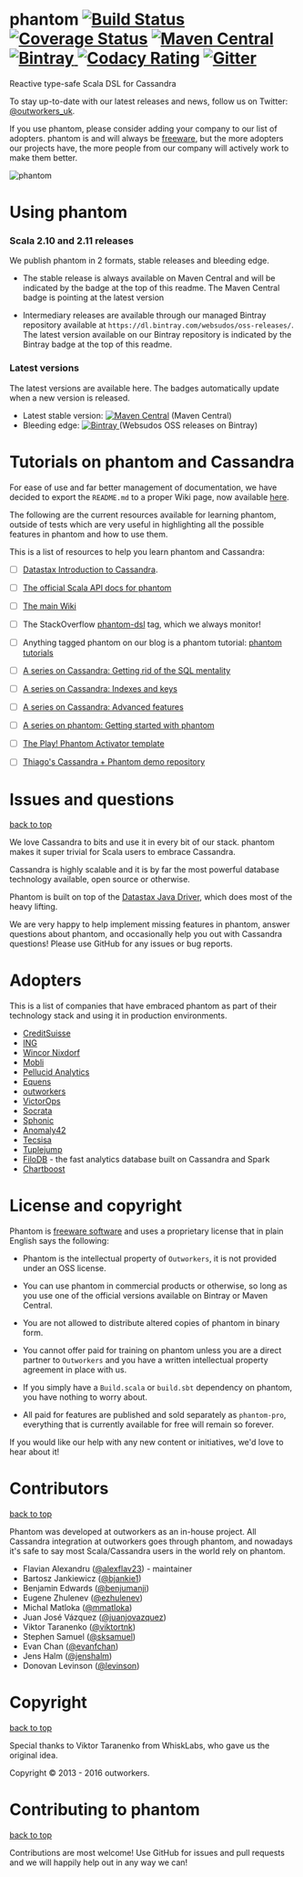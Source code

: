 phantom [![Build Status](https://travis-ci.org/outworkers/phantom.svg?branch=develop)](https://travis-ci.org/outworkers/phantom) [![Coverage Status](https://coveralls.io/repos/outworkers/phantom/badge.svg)](https://coveralls.io/r/outworkers/phantom) [![Maven Central](https://maven-badges.herokuapp.com/maven-central/com.websudos/phantom_2.10/badge.svg)](https://maven-badges.herokuapp.com/maven-central/com.websudos/phantom_2.10) [![Bintray](https://api.bintray.com/packages/websudos/oss-releases/phantom/images/download.svg) ](https://bintray.com/websudos/oss-releases/phantom/_latestVersion) [![Codacy Rating](https://api.codacy.com/project/badge/grade/25bee222a7d142ff8151e6ceb39151b4)](https://www.codacy.com/app/flavian/phantom_2) [![Gitter](https://badges.gitter.im/Join%20Chat.svg)](https://gitter.im/outworkers/phantom?utm_source=badge&utm_medium=badge&utm_campaign=pr-badge&utm_content=badge)
==================================================================================================

Reactive type-safe Scala DSL for Cassandra

To stay up-to-date with our latest releases and news, follow us on Twitter: [@outworkers_uk](https://twitter.com/outworkers_uk).

If you use phantom, please consider adding your company to our list of adopters.
phantom is and will always be [freeware](https://en.wikipedia.org/wiki/Freeware), but the more adopters our projects have, the more people from our company will actively work to make them better.

![phantom](https://s3-eu-west-1.amazonaws.com/websudos/oss/logos/phantom.png "Outworkers Phantom")


Using phantom
=============

### Scala 2.10 and 2.11 releases ###

We publish phantom in 2 formats, stable releases and bleeding edge.

- The stable release is always available on Maven Central and will be indicated by the badge at the top of this readme. The Maven Central badge is pointing at the latest version

- Intermediary releases are available through our managed Bintray repository available at `https://dl.bintray.com/websudos/oss-releases/`. The latest version available on our Bintray repository is indicated by the Bintray badge at the top of this readme.


### Latest versions

The latest versions are available here. The badges automatically update when a new version is released.

- Latest stable version: [![Maven Central](https://maven-badges.herokuapp.com/maven-central/com.websudos/phantom-dsl_2.11/badge.svg)](https://maven-badges.herokuapp.com/maven-central/com.websudos/phantom-dsl_2.11) (Maven Central)
- Bleeding edge: [![Bintray](https://api.bintray.com/packages/websudos/oss-releases/phantom/images/download.svg) ](https://bintray.com/websudos/oss-releases/phantom/_latestVersion) (Websudos OSS releases on Bintray)

<a id="learning-phantom">Tutorials on phantom and Cassandra</a>
======================================================================

For ease of use and far better management of documentation, we have decided to export the `README.md` to a proper
Wiki page, now available [here](https://github.com/outworkers/phantom/wiki/).

The following are the current resources available for learning phantom, outside of tests which are very useful in
highlighting all the possible features in phantom and how to use them.

This is a list of resources to help you learn phantom and Cassandra:

- [ ] [Datastax Introduction to Cassandra](http://www.datastax.com/documentation/getting_started/doc/getting_started/gettingStartedIntro_r.html).
- [ ] [The official Scala API docs for phantom](http://phantom-docs.s3-website-eu-west-1.amazonaws.com/)
- [ ] [The main Wiki](https://github.com/outworkers/phantom/wiki)
- [ ] The StackOverflow [phantom-dsl](http://stackoverflow.com/questions/tagged/phantom-dsl) tag, which we always monitor!
- [ ] Anything tagged phantom on our blog is a phantom tutorial: [phantom tutorials](http://outworkers.com/blog/tag/phantom)
- [ ] [A series on Cassandra: Getting rid of the SQL mentality](http://outworkers.com/blog/post/a-series-on-cassandra-part-1-getting-rid-of-the-sql-mentality)
- [ ] [A series on Cassandra: Indexes and keys](http://outworkers.com/blog/post/a-series-on-cassandra-part-2-indexes-and-keys)
- [ ] [A series on Cassandra: Advanced features](http://outworkers.com/blog/post/a-series-on-cassandra-part-3-advanced-features)
- [ ] [A series on phantom: Getting started with phantom](http://outworkers.com/blog/post/a-series-on-phantom-part-1-getting-started-with-phantom)
- [ ] [The Play! Phantom Activator template](https://github.com/outworkers/phantom-activator-template)
- [ ] [Thiago's Cassandra + Phantom demo repository](https://github.com/thiagoandrade6/cassandra-phantom)


<a id="issues-and-questions">Issues and questions</a>
=====================================================
<a href="#table-of-contents">back to top</a>

We love Cassandra to bits and use it in every bit of our stack. phantom makes it super trivial for Scala users to embrace Cassandra.

Cassandra is highly scalable and it is by far the most powerful database technology available, open source or otherwise.

Phantom is built on top of the [Datastax Java Driver](https://github.com/datastax/java-driver), which does most of the heavy lifting.

We are very happy to help implement missing features in phantom, answer questions about phantom, and occasionally help you out with Cassandra questions! Please use GitHub for any issues or bug reports.

Adopters
========

This is a list of companies that have embraced phantom as part of their technology stack and using it in production environments.

- [CreditSuisse](https://www.credit-suisse.com/global/en/)
- [ING](http://www.ing.com/en.htm)
- [Wincor Nixdorf](http://www.wincor-nixdorf.com/internet/site_EN/EN/Home/homepage_node.html)
- [Mobli](https://www.mobli.com/)
- [Pellucid Analytics](http://www.pellucid.com/)
- [Equens](http://www.equens.com/)
- [outworkers](https://www.outworkers.com/)
- [VictorOps](http://www.victorops.com/)
- [Socrata](http://www.socrata.com)
- [Sphonic](http://www.sphonic.com/)
- [Anomaly42](http://www.anomaly42.com/)
- [Tecsisa](http://www.tecsisa.com/en/)
- [Tuplejump](http://www.tuplejump.com/)
- [FiloDB](http://www.github.com/tuplejump/FiloDB) - the fast analytics database built on Cassandra and Spark
- [Chartboost](https://www.chartboost.com)


License and copyright
======================

Phantom is [freeware software](https://en.wikipedia.org/wiki/Freeware) and uses a proprietary license that in plain English says the following:

- Phantom is the intellectual property of `Outworkers`, it is not provided under an OSS license.

- You can use phantom in commercial products or otherwise, so long as you use one of the official versions available on Bintray or Maven Central.

- You are not allowed to distribute altered copies of phantom in binary form.

- You cannot offer paid for training on phantom unless you are a direct partner to `Outworkers` and you have a written intellectual property agreement in place with us.

- If you simply have a `Build.scala` or `build.sbt` dependency on phantom, you have nothing to worry about.

- All paid for features are published and sold separately as `phantom-pro`, everything that is currently available for free will remain so forever.

If you would like our help with any new content or initiatives, we'd love to hear about it!

<a id="contributors">Contributors</a>
=====================================
<a href="#table-of-contents">back to top</a>

Phantom was developed at outworkers as an in-house project. All Cassandra integration at outworkers goes through phantom, and nowadays it's safe to say most
Scala/Cassandra users in the world rely on phantom.

* Flavian Alexandru ([@alexflav23](https://github.com/alexflav23)) - maintainer
* Bartosz Jankiewicz ([@bjankie1](https://github.com/bjankie1))
* Benjamin Edwards ([@benjumanji](https://github.com/benjumanji))
* Eugene Zhulenev ([@ezhulenev](https://github.com/ezhulenev))
* Michal Matloka ([@mmatloka](https://github.com/mmatloka))
* Juan José Vázquez ([@juanjovazquez](https://github.com/juanjovazquez))
* Viktor Taranenko ([@viktortnk](https://github.com/viktortnk))
* Stephen Samuel ([@sksamuel](https://github.com/sksamuel))
* Evan Chan ([@evanfchan](https://github.com/evanfchan))
* Jens Halm ([@jenshalm](https://github.com/jenshalm))
* Donovan Levinson ([@levinson](https://github.com/levinson))

<a id="copyright">Copyright</a>
===============================
<a href="#table-of-contents">back to top</a>

Special thanks to Viktor Taranenko from WhiskLabs, who gave us the original idea.

Copyright &copy; 2013 - 2016 outworkers.


Contributing to phantom
=======================
<a href="#table-of-contents">back to top</a>

Contributions are most welcome! Use GitHub for issues and pull requests and we will happily help out in any way we can!
